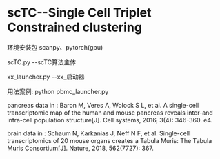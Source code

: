 # scTC--Single Cell Triplet Constrained clustering


环境安装包  scanpy、pytorch(gpu)

scTC.py    --scTC算法主体

xx_launcher.py     --xx_启动器

用法案例: python pbmc_launcher.py 

pancreas data in :	Baron M, Veres A, Wolock S L, et al. A single-cell transcriptomic map of the human and mouse pancreas reveals inter-and intra-cell population structure[J]. Cell systems, 2016, 3(4): 346-360. e4.

brain data in :	Schaum N, Karkanias J, Neff N F, et al. Single-cell transcriptomics of 20 mouse organs creates a Tabula Muris: The Tabula Muris Consortium[J]. Nature, 2018, 562(7727): 367.